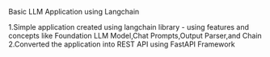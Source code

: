 Basic LLM Application using Langchain

1.Simple application created using langchain library 
    - using features and concepts like Foundation LLM Model,Chat Prompts,Output Parser,and Chain
2.Converted the application into REST API using FastAPI Framework
